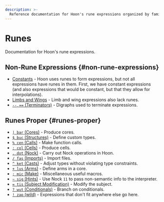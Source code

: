 ```yaml
---
description: >-
  Reference documentation for Hoon's rune expressions organized by family.
---
```


# Runes

Documentation for Hoon's rune expressions.

## Non-Rune Expressions {#non-rune-expressions}

- [Constants](constants.md) - Hoon uses runes to form expressions, but not all expressions have runes in them. First, we have constant expressions (and also expressions that would be constant, but that they allow for interpolations).
- [Limbs and Wings](../limbs) - Limb and wing expressions also lack runes.
- [`--`, `==` (Terminators)](terminators.md) - Digraphs used to terminate expressions.

## Runes Proper {#runes-proper}

- [`| bar` (Cores)](bar.md) - Produce cores.
- [`$ buc` (Structures)](buc.md) - Define custom types.
- [`% cen` (Calls)](cen.md) - Make function calls.
- [`: col` (Cells)](col.md) - Produce cells.
- [`. dot` (Nock)](dot.md) - Carry out Nock operations in Hoon.
- [`/ fas` (Imports)](fas.md) - Import files.
- [`^ ket` (Casts)](ket.md) - Adjust types without violating type constraints.
- [`+ lus` (Arms)](./lus.md) - Define arms in a core.
- [`; mic` (Make)](mic.md) - Miscellaneous useful macros.
- [`~ sig` (Hints)](sig.md) - Use Nock `11` to pass non-semantic info to the interpreter.
- [`= tis` (Subject Modification)](tis.md) - Modify the subject.
- [`? wut` (Conditionals)](wut.md) - Branch on conditionals.
- [`! zap` (wild)](zap.md) - Expressions that don't fit anywhere else go here.
